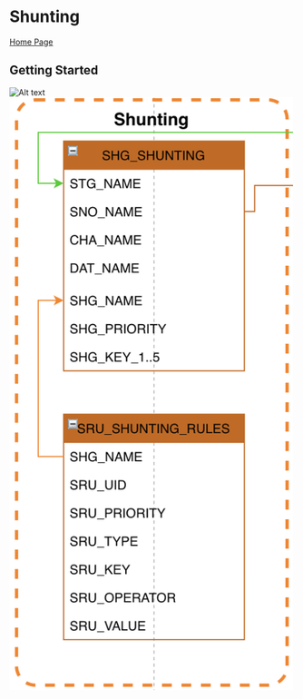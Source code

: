 # Shunting #

[Home Page](../README.md)

## Getting Started ##

![Alt text](FCT--Framework--DataModel--Shunting.png|width=100px)
<img src="FCT--Framework--DataModel--Shunting.png" width=500 align=mid>
